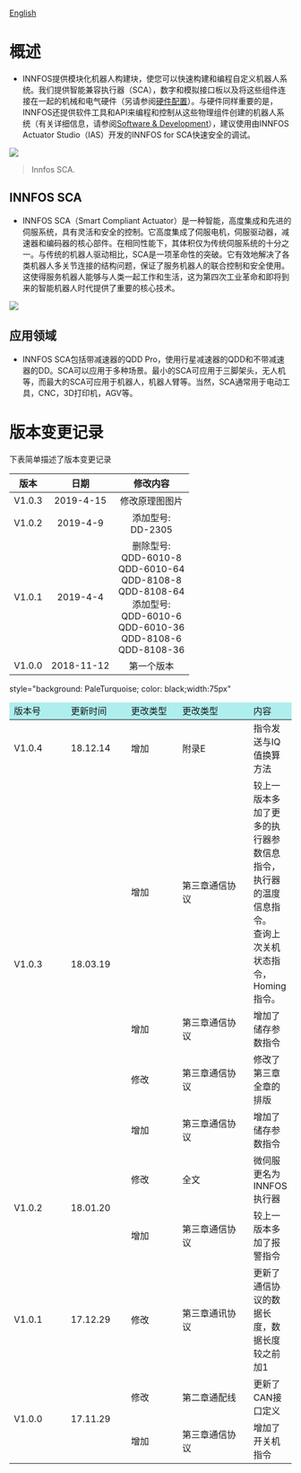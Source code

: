 [English](Introduction "wikilink")

# 概述

*   INNFOS提供模块化机器人构建块，使您可以快速构建和编程自定义机器人系统。我们提供智能兼容执行器（SCA），数字和模拟接口板以及将这些组件连接在一起的机械和电气硬件（另请参阅[硬件配置](硬件配置 "wikilink")）。与硬件同样重要的是，INNFOS还提供软件工具和API来编程和控制从这些物理组件创建的机器人系统（有关详细信息，请参阅[Software &amp; Development](Main_Page#Learning "wikilink")），建议使用由INNFOS Actuator Studio（IAS）开发的INNFOS for SCA快速安全的调试。

[![](https://github.com/innfos/wiki/blob/master/cn/img/shouyesca1.png)](https://github.com/innfos/wiki/blob/master/cn/img/shouyesca1.png)

> Innfos SCA.


## INNFOS SCA

*   INNFOS SCA（Smart Compliant Actuator）是一种智能，高度集成和先进的伺服系统，具有灵活和安全的控制。它高度集成了伺服电机，伺服驱动器，减速器和编码器的核心部件。在相同性能下，其体积仅为传统伺服系统的十分之一。与传统的机器人驱动相比，SCA是一项革命性的突破。它有效地解决了各类机器人多关节连接的结构问题，保证了服务机器人的联合控制和安全使用。这使得服务机器人能够与人类一起工作和生活，这为第四次工业革命和即将到来的智能机器人时代提供了重要的核心技术。

[![](https://github.com/innfos/wiki/blob/master/cn/img/shouyesca2.jpeg)](https://github.com/innfos/wiki/blob/master/cn/img/shouyesca1.jpeg)



<div class="figure">


</div>

## 应用领域

*   INNFOS SCA包括带减速器的QDD Pro，使用行星减速器的QDD和不带减速器的DD。SCA可以应用于多种场景。最小的SCA可应用于三脚架头，无人机等，而最大的SCA可应用于机器人，机器人臂等。当然，SCA通常用于电动工具，CNC，3D打印机，AGV等。
<div class="figure">

</div>

# 版本变更记录

下表简单描述了版本变更记录

| 版本        | 	日期   |  	修改内容  |
| :--------:  | :-----:  | :----:  |
| V1.0.3      | 	2019-4-15   |   	修改原理图图片    |
| V1.0.2       |  2019-4-9  |   	添加型号: <br>DD-2305   |
| V1.0.1       |   2019-4-4    |  删除型号:<br>QDD-6010-8<br>QDD-6010-64 <br>QDD-8108-8 <br>QDD-8108-64<br>添加型号:<br>QDD-6010-6 <br>QDD-6010-36 <br>QDD-8108-6 <br>QDD-8108-36  |
| V1.0.0       |   2018-11-12  |  第一个版本 |


<table>
  <p>style=&quot;background: PaleTurquoise; color: black;width:75px&quot;</p>
  
  <thead>
        <td width=100px; bgcolor="#afeeee">版本号</td> 
        <td width=100px; bgcolor="#AFEEEE">更新时间</td> 
        <td width=100px; bgcolor="#AFEEEE">更改类型</td>
        <td width=150px; bgcolor="#AFEEEE">更改类型</td>
        <td bgcolor="#AFEEEE">内容</td>
   </thead>
  <tbody>
    <tr>
        <td>V1.0.4</td>  
        <td>18.12.14</td> 
        <td>增加</td> 
        <td>附录E</td>
        <td>指令发送与IQ值换算方法</td>
    </tr>
    <tr>
        <td rowspan="4">V1.0.3</td> 
        <td rowspan="4">18.03.19</td> 
        <td>增加</td>
        <td>第三章通信协议</td>
        <td>较上一版本多加了更多的执行器参数信息指令，执行器的温度信息指令。<br/>查询上次关机状态指令，Homing指令。</td> 
    </tr>
      <tr> 
        <td>增加</td>
        <td>第三章通信协议</td>
        <td>增加了储存参数指令</td>   
    </tr>
      <tr> 
        <td>修改</td>
        <td>第三章通信协议</td>
        <td>修改了第三章全章的排版</td>   
    </tr> 
        <tr> 
        <td>增加</td>
        <td>第三章通信协议</td>
        <td>增加了储存参数指令</td>   
    </tr>
  <tr>
        <td rowspan="2">V1.0.2</td> 
        <td rowspan="2">18.01.20</td> 
        <td>修改</td>
        <td>全文</td>
        <td>微伺服更名为INNFOS执行器</td> 
    </tr>
    <tr>
        <td>增加</td>
        <td>第三章通信协议</td>
        <td>较上一版本多加了报警指令</td> 
    </tr>
  <tr> 
    <td>V1.0.1
    <td>17.12.29
    <td>修改	
    <td>第三章通讯协议	
    <td>更新了通信协议的数据长度，数据长度较之前加1
  </tr> 
  <tr>
        <td rowspan="2">V1.0.0</td> 
        <td rowspan="2">17.11.29</td> 
        <td>修改</td>
        <td>第二章通配线</td>
        <td>更新了CAN接口定义</td> 
    </tr>
    <tr>
        <td>增加</td>
        <td>第三章通信协议</td>
        <td>增加了开关机指令</td> 
    </tr>    
</tbody>
</table>    
